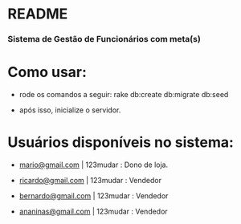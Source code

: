 # README

### Sistema de Gestão de Funcionários com meta(s)

# Como usar:

* rode os comandos a seguir: rake db:create db:migrate db:seed

* após isso, inicialize o servidor.

# Usuários disponíveis no sistema:

* mario@gmail.com | 123mudar : Dono de loja.

* ricardo@gmail.com | 123mudar : Vendedor

* bernardo@gmail.com | 123mudar : Vendedor

* ananinas@gmail.com | 123mudar : Vendedor